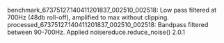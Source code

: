benchmark_67375127.140411201837_002510_002518: Low pass filtered at 700Hz (48db roll-off), amplified to max without clipping.
processed_67375127.140411201837_002510_002518: Bandpass filtered between 90-700Hz. Applied noisereduce.reduce_noise() 2.0.1